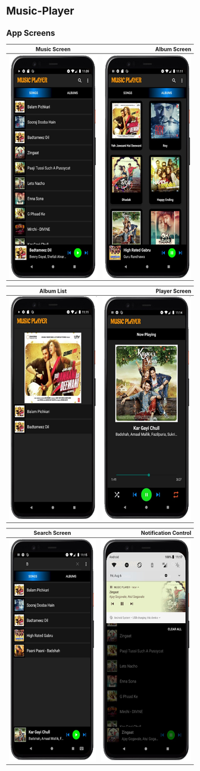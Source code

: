 # Music-Player

App Screens
-------
| Music Screen   |Album Screen      | 
| ------------- | ---------:|
| <img src ="screen1.jpg" height = "600" width = "300">     | <img src ="screen2.jpg" height = "600" width = "300">|

| Album List       | Player Screen          | 
| ------------- | -----:|
| <img src ="screen3.jpg" height = "600" width = "300">      | <img src ="screen4.jpg" height = "600" width = "300"> |

| Search Screen       | Notification Control        | 
| ------------- | -----:|
| <img src ="screen5.jpg" height = "600" width = "300">      | <img src ="screen6.jpg" height = "600" width = "300"> |
